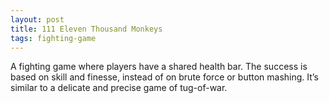 ```yaml
---
layout: post
title: 111 Eleven Thousand Monkeys
tags: fighting-game
---
```

A fighting game where players have a shared health bar.  The success is based on skill and finesse, instead of on brute force or button mashing. It’s similar to a delicate and precise game of tug-of-war.
